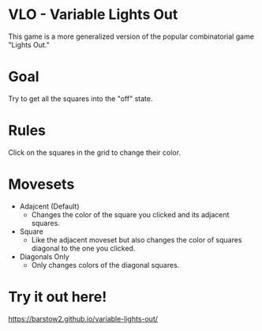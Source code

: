 # VLO - Variable Lights Out

This game is a more generalized version of the popular combinatorial game "Lights Out."  

# Goal
Try to get all the squares into the "off" state.

# Rules
Click on the squares in the grid to change their color.

# Movesets
* Adajcent (Default)
  * Changes the color of the square you clicked and its adjacent squares.
* Square
  * Like the adjacent moveset but also changes the color of squares diagonal to the one you clicked.
* Diagonals Only
  * Only changes colors of the diagonal squares.

# Try it out here!
https://barstow2.github.io/variable-lights-out/
